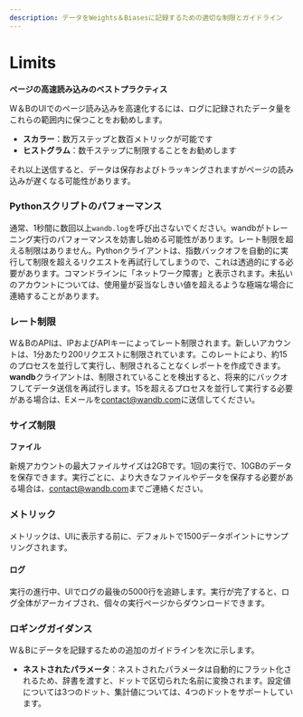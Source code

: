 ```yaml
---
description: データをWeights＆Biasesに記録するための適切な制限とガイドライン
---
```


# Limits

**ページの高速読み込みのベストプラクティス**

W＆BのUIでのページ読み込みを高速化するには、ログに記録されたデータ量をこれらの範囲内に保つことをお勧めします。

* **スカラー**：数万ステップと数百メトリックが可能です
* **ヒストグラム**：数千ステップに制限することをお勧めします

それ以上送信すると、データは保存およびトラッキングされますがページの読み込みが遅くなる可能性があります。

### Pythonスクリプトのパフォーマンス

通常、1秒間に数回以上`wandb.log`を呼び出さないでください。wandbがトレーニング実行のパフォーマンスを妨害し始める可能性があります。レート制限を超える制限はありません。Pythonクライアントは、指数バックオフを自動的に実行して制限を超えるリクエストを再試行してしまうので、これは透過的にする必要があります。コマンドラインに「ネットワーク障害」と表示されます。未払いのアカウントについては、使用量が妥当なしきい値を超えるような極端な場合に連絡することがあります。

### **レート制限**

W＆BのAPIは、IPおよびAPIキーによってレート制限されます。新しいアカウントは、1分あたり200リクエストに制限されています。このレートにより、約15のプロセスを並行して実行し、制限されることなくレポートを作成できます。**wandb**クライアントは、制限されていることを検出すると、将来的にバックオフしてデータ送信を再試行します。15を超えるプロセスを並行して実行する必要がある場合は、Eメールを[contact@wandb.com](mailto:contact@wandb.com)に送信してください。

### サイズ制限

**ファイル**

新規アカウントの最大ファイルサイズは2GBです。1回の実行で、10GBのデータを保存できます。実行ごとに、より大きなファイルやデータを保存する必要がある場合は、[contact@wandb.com](mailto:contact@wandb.com)までご連絡ください。

### メトリック

メトリックは、UIに表示する前に、デフォルトで1500データポイントにサンプリングされます。

#### ログ

実行の進行中、UIでログの最後の5000行を追跡します。実行が完了すると、ログ全体がアーカイブされ、個々の実行ページからダウンロードできます。

### ロギングガイダンス

W＆Bにデータを記録するための追加のガイドラインを次に示します。

* **ネストされたパラメータ**：ネストされたパラメータは自動的にフラット化されるため、辞書を渡すと、ドットで区切られた名前に変換されます。設定値については3つのドット、集計値については、4つのドットをサポートしています。

